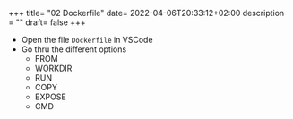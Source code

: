 +++
title= "02 Dockerfile"
date= 2022-04-06T20:33:12+02:00
description = ""
draft= false
+++

- Open the file `Dockerfile` in VSCode
- Go thru the different options
    - FROM
    - WORKDIR
    - RUN
    - COPY
    - EXPOSE
    - CMD

